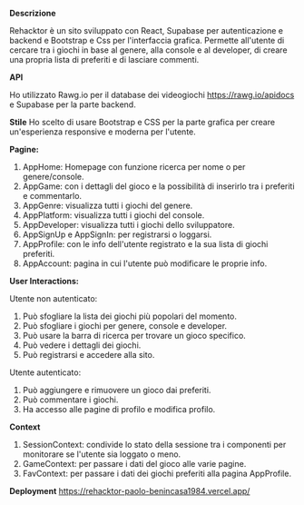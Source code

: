 **Descrizione**

Rehacktor è un sito sviluppato con React, Supabase per autenticazione e backend e Bootstrap e Css per l'interfaccia grafica. Permette all'utente di cercare tra i giochi in base al genere, alla console e al developer, di creare una propria lista di preferiti e di lasciare commenti.

**API**

Ho utilizzato Rawg.io per il database dei videogiochi https://rawg.io/apidocs e Supabase per la parte backend.

**Stile**
Ho scelto di usare Bootstrap e CSS per la parte grafica per creare un'esperienza responsive e moderna per l'utente.

**Pagine:**
1. AppHome: Homepage con funzione ricerca per nome o per genere/console.
2. AppGame: con i dettagli del gioco e la possibilità di inserirlo tra i preferiti e commentarlo.
3. AppGenre: visualizza tutti i giochi del genere.
4. AppPlatform: visualizza tutti i giochi del console.
5. AppDeveloper: visualizza tutti i giochi dello sviluppatore.
6. AppSignUp e AppSignIn: per registrarsi o loggarsi.
7. AppProfile: con le info dell'utente registrato e la sua lista di giochi preferiti.
8. AppAccount: pagina in cui l'utente può modificare le proprie info.


**User Interactions:**

Utente non autenticato:
1. Può sfogliare la lista dei giochi più popolari del momento.
2. Può sfogliare i giochi per genere, console e developer.
3. Può usare la barra di ricerca per trovare un gioco specifico.
4. Può vedere i dettagli dei giochi.
5. Può registrarsi e accedere alla sito.

Utente autenticato:
1. Può aggiungere e rimuovere un gioco dai preferiti.
2. Può commentare i giochi.
3. Ha accesso alle pagine di profilo e modifica profilo.

**Context**
1. SessionContext: condivide lo stato della sessione tra i componenti per monitorare se l'utente sia loggato o meno.
2. GameContext: per passare i dati del gioco alle varie pagine.
3. FavContext: per passare i dati dei giochi preferiti alla pagina AppProfile.

**Deployment**
https://rehacktor-paolo-benincasa1984.vercel.app/